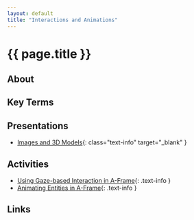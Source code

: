 ```yaml
---
layout: default
title: "Interactions and Animations"
---
```


# {{ page.title }}

## About

## Key Terms

## Presentations

- [Images and 3D Models](presentation/assets.pdf){: class="text-info" target="_blank" } <i class="fas fa-file-pdf session-icon"></i>

## Activities

- [Using Gaze-based Interaction in A-Frame](activity_interactions){: .text-info }
- [Animating Entities in A-Frame](activity_animation){: .text-info }

## Links
